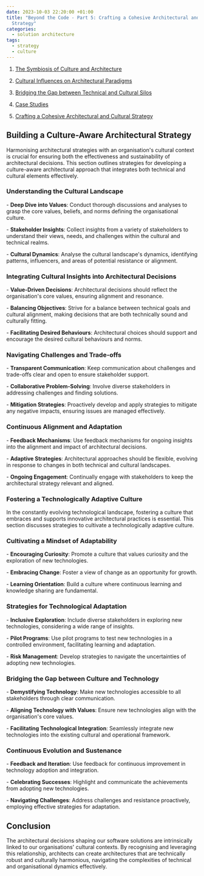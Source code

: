```yaml
---
date: 2023-10-03 22:20:00 +01:00
title: "Beyond the Code - Part 5: Crafting a Cohesive Architectural and Cultural
  Strategy"
categories:
  - solution architecture
tags:
  - strategy
  - culture
---
```

1.  [The Symbiosis of Culture and Architecture](https://lord.technology/2023/10/03/beyond-the-code-the-unseen-influence-of-organisational-culture-on-architectural-decisions-part-1-the-symbiosis-of-culture-and-architecture.html)
    
2.  [Cultural Influences on Architectural Paradigms](https://lord.technology/2023/10/03/beyond-the-code-the-unseen-influence-of-organisational-culture-on-architectural-decisions-part-2-cultural-influences-on-architectural-paradigms.html)
    
3.  [Bridging the Gap between Technical and Cultural Silos](https://lord.technology/2023/10/03/beyond-the-code-the-unseen-influence-of-organisational-culture-on-architectural-decisions-part-3-bridging-the-gap-between-technical-and-cultural-silos.html)
    
4.  [Case Studies](https://lord.technology/2023/10/03/beyond-the-code-the-unseen-influence-of-organisational-culture-on-architectural-decisions-part-4-case-studies.html)
    
5.  [Crafting a Cohesive Architectural and Cultural Strategy](https://lord.technology/2023/10/03/beyond-the-code-the-unseen-influence-of-organisational-culture-on-architectural-decisions-part-5-crafting-a-cohesive-architectural-and-cultural-strategy.html)
    

## Building a Culture-Aware Architectural Strategy

Harmonising architectural strategies with an organisation's cultural context is crucial for ensuring both the effectiveness and sustainability of architectural decisions. This section outlines strategies for developing a culture-aware architectural approach that integrates both technical and cultural elements effectively.

### Understanding the Cultural Landscape

\- **Deep Dive into Values**: Conduct thorough discussions and analyses to grasp the core values, beliefs, and norms defining the organisational culture.

\- **Stakeholder Insights**: Collect insights from a variety of stakeholders to understand their views, needs, and challenges within the cultural and technical realms.

\- **Cultural Dynamics**: Analyse the cultural landscape's dynamics, identifying patterns, influencers, and areas of potential resistance or alignment.

### Integrating Cultural Insights into Architectural Decisions

\- **Value-Driven Decisions**: Architectural decisions should reflect the organisation's core values, ensuring alignment and resonance.

\- **Balancing Objectives**: Strive for a balance between technical goals and cultural alignment, making decisions that are both technically sound and culturally fitting.

\- **Facilitating Desired Behaviours**: Architectural choices should support and encourage the desired cultural behaviours and norms.

### Navigating Challenges and Trade-offs

\- **Transparent Communication**: Keep communication about challenges and trade-offs clear and open to ensure stakeholder support.

\- **Collaborative Problem-Solving**: Involve diverse stakeholders in addressing challenges and finding solutions.

\- **Mitigation Strategies**: Proactively develop and apply strategies to mitigate any negative impacts, ensuring issues are managed effectively.

### Continuous Alignment and Adaptation

\- **Feedback Mechanisms**: Use feedback mechanisms for ongoing insights into the alignment and impact of architectural decisions.

\- **Adaptive Strategies**: Architectural approaches should be flexible, evolving in response to changes in both technical and cultural landscapes.

\- **Ongoing Engagement**: Continually engage with stakeholders to keep the architectural strategy relevant and aligned.

### Fostering a Technologically Adaptive Culture

In the constantly evolving technological landscape, fostering a culture that embraces and supports innovative architectural practices is essential. This section discusses strategies to cultivate a technologically adaptive culture.

### Cultivating a Mindset of Adaptability

\- **Encouraging Curiosity**: Promote a culture that values curiosity and the exploration of new technologies.

\- **Embracing Change**: Foster a view of change as an opportunity for growth.

\- **Learning Orientation**: Build a culture where continuous learning and knowledge sharing are fundamental.

### Strategies for Technological Adaptation

\- **Inclusive Exploration**: Include diverse stakeholders in exploring new technologies, considering a wide range of insights.

\- **Pilot Programs**: Use pilot programs to test new technologies in a controlled environment, facilitating learning and adaptation.

\- **Risk Management**: Develop strategies to navigate the uncertainties of adopting new technologies.

### Bridging the Gap between Culture and Technology

\- **Demystifying Technology**: Make new technologies accessible to all stakeholders through clear communication.

\- **Aligning Technology with Values**: Ensure new technologies align with the organisation's core values.

\- **Facilitating Technological Integration**: Seamlessly integrate new technologies into the existing cultural and operational framework.

### Continuous Evolution and Sustenance

\- **Feedback and Iteration**: Use feedback for continuous improvement in technology adoption and integration.

\- **Celebrating Successes**: Highlight and communicate the achievements from adopting new technologies.

\- **Navigating Challenges**: Address challenges and resistance proactively, employing effective strategies for adaptation.

## Conclusion

The architectural decisions shaping our software solutions are intrinsically linked to our organisations' cultural contexts. By recognising and leveraging this relationship, architects can create architectures that are technically robust and culturally harmonious, navigating the complexities of technical and organisational dynamics effectively.